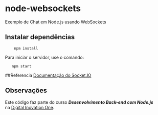 # node-websockets
Exemplo de Chat em Node.js usando WebSockets

## Instalar dependências
```
    npm install
```

Para iniciar o servidor, use o comando:

```
   npm start
```
##Referencia
[Documentação do Socket.IO](https://socket.io)

## Observações
Este código faz parte do curso **_Desenvolvimento Back-end com Node.js_** na [Digital Inovation One](https://digitalinnovation.one/cursos/desenvolvimento-back-end-com-nodejs).
